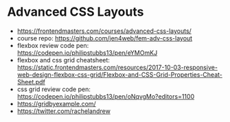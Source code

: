 # Advanced CSS Layouts

* <https://frontendmasters.com/courses/advanced-css-layouts/>
* course repo: <https://github.com/jen4web/fem-adv-css-layout>
* flexbox review code pen: <https://codepen.io/philipstubbs13/pen/eYMOmKJ>
* flexbox and css grid cheatsheet: <https://static.frontendmasters.com/resources/2017-10-03-responsive-web-design-flexbox-css-grid/Flexbox-and-CSS-Grid-Properties-Cheat-Sheet.pdf>
* css grid review code pen: <https://codepen.io/philipstubbs13/pen/oNqvgMo?editors=1100>
* <https://gridbyexample.com/>
* <https://twitter.com/rachelandrew>